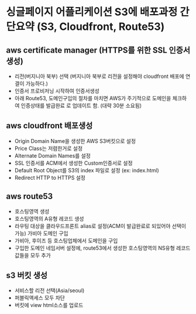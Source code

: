 # 싱글페이지 어플리케이션 S3에 배포과정 간단요약 (S3, Cloudfront, Route53)

## aws certificate manager (HTTPS를 위한 SSL 인증서 생성)
- 리전(버지니아 북부) 선택 (버지니아 북부로 리전을 설정해야 cloudfront 배포에 연결이 가능하다.)
- 인증서 프로비저닝 시작하여 인증서생성
- 아래 Route53, 도메인구입의 절차를 마치면 AWS가 주기적으로 도메인을 체크하여 인증상태를 발급완료 로 업데이트 함. (대략 30분 소요됨)

## aws cloudfront 배포생성
- Origin Domain Name을 생성한 AWS S3버킷으로 설정
- Price Class는 저렴한거로 설정
- Alternate Domain Names를 설정
- SSL 인증서를 ACM에서 생성한 Custom인증서로 설정
- Default Root Object를 S3의 index 파일로 설정 (ex: index.html)
- Redirect HTTP to HTTPS 설정

## aws route53
- 호스팅영역 생성
- 호스팅영역의 A유형 레코드 생성
- 라우팅 대상을 클라우드프론트 alias로 설정(ACM이 발급완료로 되있어야 선택이가능)
가비아 도메인 구입
- 가비아, 후이즈 등 호스팅업체에서 도메인을 구입
- 구입한 도메인 네임서버 설정에, route53에서 생성한 호스팅영역의 NS유형 레코드 값들을 모두 추가

## s3 버킷 생성
- 서비스할 리전 선택(Asia/seoul)
- 퍼블릭액세스 모두 차단
- 버킷에 view html소스를 업로드
